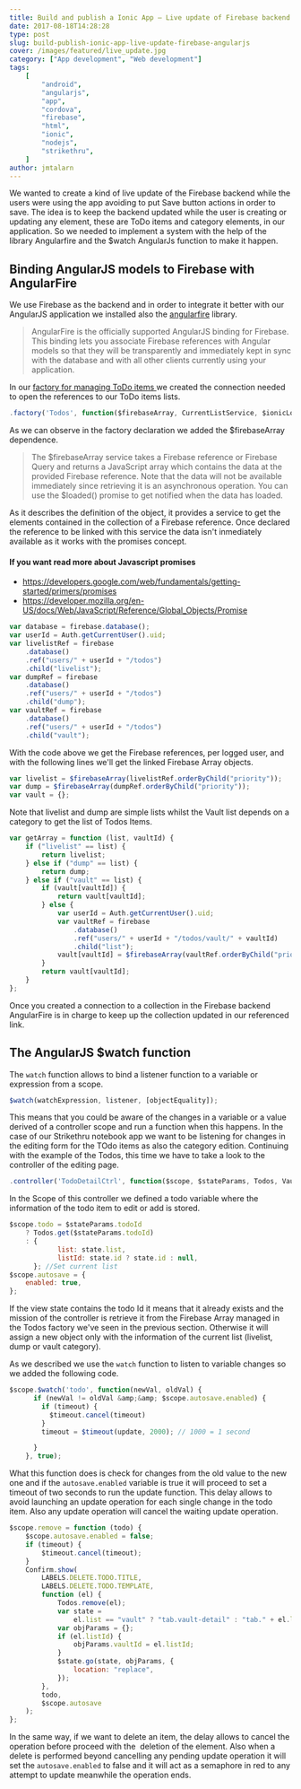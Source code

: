 ```yaml
---
title: Build and publish a Ionic App – Live update of Firebase backend with AngularJS
date: 2017-08-18T14:28:28
type: post
slug: build-publish-ionic-app-live-update-firebase-angularjs
cover: /images/featured/live_update.jpg
category: ["App development", "Web development"]
tags:
    [
        "android",
        "angularjs",
        "app",
        "cordova",
        "firebase",
        "html",
        "ionic",
        "nodejs",
        "strikethru",
    ]
author: jmtalarn
---
```


We wanted to create a kind of live update of the Firebase backend while the users were using the app avoiding to put Save button actions in order to save. The idea is to keep the backend updated while the user is creating or updating any element, these are ToDo items and category elements, in our application. So we needed to implement a system with the help of the library Angularfire and the $watch AngularJs function to make it happen.

<!--more-->
<h2>Binding AngularJS models to Firebase with AngularFire</h2>
We use Firebase as the backend and in order to integrate it better with our AngularJS application we installed also the <a href="http://blog.jmtalarn.com/build-publish-ionic-app-first-steps/">angularfire</a> library.

<blockquote>AngularFire is the officially supported AngularJS binding for Firebase. This binding lets you associate Firebase references with Angular models so that they will be transparently and immediately kept in sync with the database and with all other clients currently using your application.
</blockquote>
In our <a href="http://blog.jmtalarn.com/build-publish-ionic-app-angular-structure-services-controllers/">factory for managing ToDo items </a> we created the connection needed to open the references to our ToDo items lists.

```javascript
.factory('Todos', function($firebaseArray, CurrentListService, $ionicLoading, Auth)
```

As we can observe in the factory declaration we added the $firebaseArray dependence.

<blockquote>The $firebaseArray service takes a Firebase reference or Firebase Query and returns a JavaScript array which contains the data at the provided Firebase reference. Note that the data will not be available immediately since retrieving it is an asynchronous operation. You can use the $loaded() promise to get notified when the data has loaded.
</blockquote>
As it describes the definition of the object, it provides a service to get the elements contained in the collection of a Firebase reference. Once declared the reference to be linked with this service the data isn't inmediately available as it works with the promises concept.

<h4>If you want read more about Javascript promises</h4>
<ul>
<li><a href="https://developers.google.com/web/fundamentals/getting-started/primers/promises" target="_blank" rel="noopener">https://developers.google.com/web/fundamentals/getting-started/primers/promises</a></li>
<li><a href="https://developer.mozilla.org/en-US/docs/Web/JavaScript/Reference/Global_Objects/Promise" target="_blank" rel="noopener">https://developer.mozilla.org/en-US/docs/Web/JavaScript/Reference/Global_Objects/Promise</a></li>
</ul>

```javascript
var database = firebase.database();
var userId = Auth.getCurrentUser().uid;
var livelistRef = firebase
	.database()
	.ref("users/" + userId + "/todos")
	.child("livelist");
var dumpRef = firebase
	.database()
	.ref("users/" + userId + "/todos")
	.child("dump");
var vaultRef = firebase
	.database()
	.ref("users/" + userId + "/todos")
	.child("vault");
```

With the code above we get the Firebase references, per logged user, and with the following lines we'll get the linked Firebase Array objects.

```javascript
var livelist = $firebaseArray(livelistRef.orderByChild("priority"));
var dump = $firebaseArray(dumpRef.orderByChild("priority"));
var vault = {};
```

Note that livelist and dump are simple lists whilst the Vault list depends on a category to get the list of Todos Items.

```javascript
var getArray = function (list, vaultId) {
	if ("livelist" == list) {
		return livelist;
	} else if ("dump" == list) {
		return dump;
	} else if ("vault" == list) {
		if (vault[vaultId]) {
			return vault[vaultId];
		} else {
			var userId = Auth.getCurrentUser().uid;
			var vaultRef = firebase
				.database()
				.ref("users/" + userId + "/todos/vault/" + vaultId)
				.child("list");
			vault[vaultId] = $firebaseArray(vaultRef.orderByChild("priority"));
		}
		return vault[vaultId];
	}
};
```

Once you created a connection to a collection in the Firebase backend AngularFire is in charge to keep up the collection updated in our referenced link.

<h2>The AngularJS $watch function</h2>
The <code>watch</code> function allows to bind a listener function to a variable or expression from a scope.

```javascript
$watch(watchExpression, listener, [objectEquality]);
```

This means that you could be aware of the changes in a variable or a value derived of a controller scope and run a function when this happens. In the case of our Strikethru notebook app we want to be listening for changes in the editing form for the TOdo items as also the category edition. Continuing with the example of the Todos, this time we have to take a look to the controller of the editing page.

```javascript
.controller('TodoDetailCtrl', function($scope, $stateParams, Todos, Vault, $timeout, VaultPopup, ChoosePriorityPopup, CurrentListService, Confirm, LABELS, Setup, $state, Calendar)
```

In the Scope of this controller we defined a todo variable where the information of the todo item to edit or add is stored.

```javascript
$scope.todo = $stateParams.todoId
	? Todos.get($stateParams.todoId)
	: {
			list: state.list,
			listId: state.id ? state.id : null,
	  }; //Set current list
$scope.autosave = {
	enabled: true,
};
```

If the view state contains the todo Id it means that it already exists and the mission of the controller is retrieve it from the Firebase Array managed in the Todos factory we've seen in the previous section. Otherwise it will assign a new object only with the information of the current list (livelist, dump or vault category).

As we described we use the <code>watch</code> function to listen to variable changes so we added the following code.

```javascript
$scope.$watch('todo', function(newVal, oldVal) {
      if (newVal != oldVal &amp;&amp; $scope.autosave.enabled) {
        if (timeout) {
          $timeout.cancel(timeout)
        }
        timeout = $timeout(update, 2000); // 1000 = 1 second

      }
    }, true);
```

What this function does is check for changes from the old value to the new one and if the <code>autosave.enabled</code> variable is true it will proceed to set a timeout of two seconds to run the update function. This delay allows to avoid launching an update operation for each single change in the todo item. Also any update operation will cancel the waiting update operation.

```javascript
$scope.remove = function (todo) {
	$scope.autosave.enabled = false;
	if (timeout) {
		$timeout.cancel(timeout);
	}
	Confirm.show(
		LABELS.DELETE.TODO.TITLE,
		LABELS.DELETE.TODO.TEMPLATE,
		function (el) {
			Todos.remove(el);
			var state =
				el.list == "vault" ? "tab.vault-detail" : "tab." + el.list;
			var objParams = {};
			if (el.listId) {
				objParams.vaultId = el.listId;
			}
			$state.go(state, objParams, {
				location: "replace",
			});
		},
		todo,
		$scope.autosave
	);
};
```

In the same way, if we want to delete an item, the delay allows to cancel the operation before proceed with the  deletion of the element. Also when a delete is performed beyond cancelling any pending update operation it will set the <code>autosave.enabled</code> to false and it will act as a semaphore in red to any attempt to update meanwhile the operation ends.
